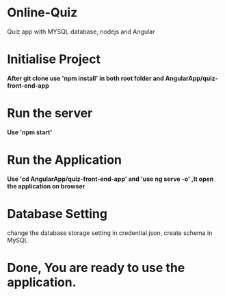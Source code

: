# Online-Quiz
Quiz app with MYSQL database, nodejs and Angular

# Initialise Project
**After git clone use 'npm install' in both root folder and AngularApp/quiz-front-end-app**

# Run the server 
**Use 'npm start'**

# Run the Application 
**Use 'cd AngularApp/quiz-front-end-app' and 'use ng serve -o' ,It open the application on browser**

# Database Setting 
change the database storage setting in credential.json, create schema in MySQL


# Done, You are ready to use the application.
